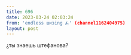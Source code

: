 ```yaml
---
title: 696
date: 2023-03-24 02:03:24
from: 'endless шизing ⍼' (channel1162404975)
layout: post
---
```


¿ты знаешь штефанова?
